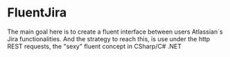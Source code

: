 # FluentJira
The main goal here is to create a fluent interface between users Atlassian´s Jira functionalities. And the strategy to reach this, is use under the http REST requests, the "sexy" fluent concept in CSharp/C# .NET
